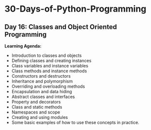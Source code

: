 # 30-Days-of-Python-Programming

## Day 16: Classes and Object Oriented Programming

**Learning Agenda:**
- Introduction to classes and objects
- Defining classes and creating instances
- Class variables and instance variables
- Class methods and instance methods
- Constructors and destructors
- Inheritance and polymorphism
- Overriding and overloading methods
- Encapsulation and data hiding
- Abstract classes and interfaces
- Property and decorators
- Class and static methods
- Namespaces and scope
- Creating and using modules
- Some basic examples of how to use these concepts in practice.